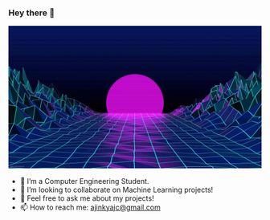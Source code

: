 ### Hey there 👋
![](123.jpg)

- 🔭 I’m a Computer Engineering Student.
- 👯 I’m looking to collaborate on Machine Learning projects!
- 💬 Feel free to ask me about my projects!
- 📫 How to reach me: ajinkyajc@gmail.com

